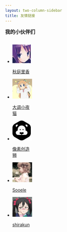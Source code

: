 ```yaml
---
layout: two-column-sidebar
title: 友情链接
---
```


<style type='text/css'>

    #content ul li {
        display: inline-block;
        margin: 5px;
        vertical-align: top;
        width: 90%;
    }

    #content ul li span{
        font-size: 12px;
        color: rgba(255, 255, 255, 0.55);
        float: right;
    }
    
    #content h3{
        margin: 50px 0 20px 0
    }
</style>

<h3 style="margin: 0 0 30px 0;">我的小伙伴们</h3>

<ul class="link-items">
    <li class="link-item" style="width: 64px">
        <a href="http://moe.akibarika.org/" title="Orclandでの思い出の欠片" class="link-item-inner effect-apollo" target="_blank">
            <img src="/assets/img/friends/akibarika.jpg">
            <p class="sitename">秋庭里香</p>
        </a>
    </li>
    <li class="link-item" style="width: 64px">
        <a href="http://blog.a0z.me/" title="Ghosty Core Technical thinking" class="link-item-inner effect-apollo" target="_blank">
            <img src="/assets/img/friends/a0nqm.jpg">
            <p class="sitename">大调小夜猫</p>
        </a>
    </li>
    <li class="link-item" style="width: 64px">
        <a href="http://chuangzaoshi.com" title="为创意工作者而设计" class="link-item-inner effect-apollo" target="_blank">
            <img src="/assets/img/friends/chuangzaoshi.jpg">
            <p class="sitename">像素创造狮</p>
        </a>
    </li>
    <li class="link-item" style="width: 64px">
        <a href="https://www.sooele.com" title="sooele.com" class="link-item-inner effect-apollo" target="_blank">
            <img src="/assets/img/friends/sooele.jpg">
            <p class="sitename">Sooele</p>
        </a>
    </li>
    <li class="link-item" style="width: 64px">
        <a href="https://blog.ni-co.moe/" title="ni-co.moe" class="link-item-inner effect-apollo" target="_blank">
            <img src="/assets/img/friends/shirakun.jpg">
            <p class="sitename">shirakun</p>
        </a>
    </li>
</ul>

